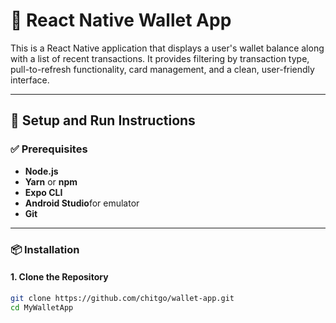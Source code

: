 # 💸 React Native Wallet App

This is a React Native application that displays a user's wallet balance along with a list of recent transactions. It provides filtering by transaction type, pull-to-refresh functionality, card management, and a clean, user-friendly interface.

---

## 🚀 Setup and Run Instructions

### ✅ Prerequisites

- **Node.js**
- **Yarn** or **npm**
- **Expo CLI**
- **Android Studio**for emulator
- **Git**

---

### 📦 Installation

#### 1. Clone the Repository

```bash
git clone https://github.com/chitgo/wallet-app.git
cd MyWalletApp

